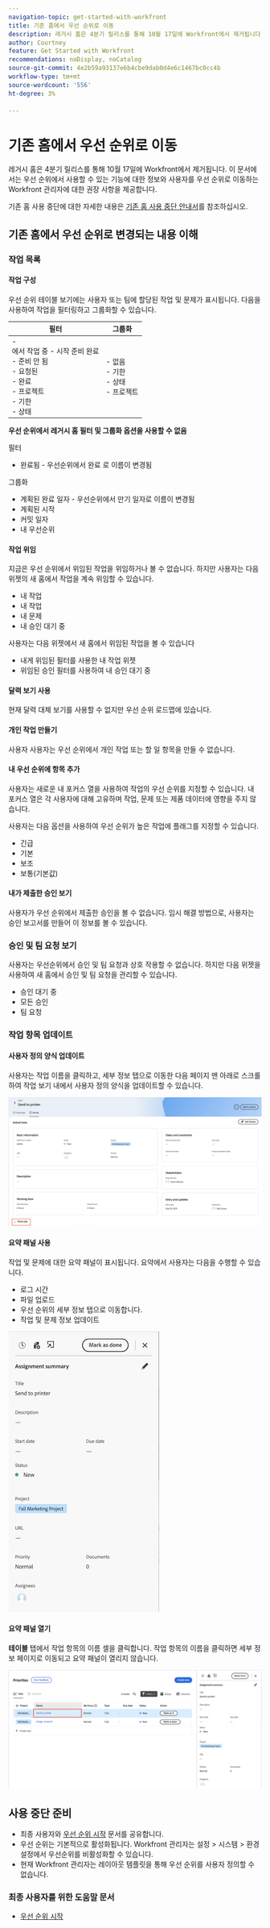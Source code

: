```yaml
---
navigation-topic: get-started-with-workfront
title: 기존 홈에서 우선 순위로 이동
description: 레거시 홈은 4분기 릴리스를 통해 10월 17일에 Workfront에서 제거됩니다. 이 문서에서는 우선 순위에서 사용할 수 있는 기능에 대한 정보와 사용자를 우선 순위로 이동하는 Workfront 관리자에 대한 권장 사항을 제공합니다.
author: Courtney
feature: Get Started with Workfront
recommendations: noDisplay, noCatalog
source-git-commit: 4e2b59a93137e6b4cbe9dab0d4e6c1467bc0cc4b
workflow-type: tm+mt
source-wordcount: '556'
ht-degree: 3%

---
```



# 기존 홈에서 우선 순위로 이동

레거시 홈은 4분기 릴리스를 통해 10월 17일에 Workfront에서 제거됩니다. 이 문서에서는 우선 순위에서 사용할 수 있는 기능에 대한 정보와 사용자를 우선 순위로 이동하는 Workfront 관리자에 대한 권장 사항을 제공합니다.

기존 홈 사용 중단에 대한 자세한 내용은 [기존 홈 사용 중단 안내서](/help/quicksilver/product-announcements/announcements/legacy-home-deprecation.md)를 참조하십시오.

## 기존 홈에서 우선 순위로 변경되는 내용 이해

### 작업 목록

#### 작업 구성

우선 순위 테이블 보기에는 사용자 또는 팀에 할당된 작업 및 문제가 표시됩니다. 다음을 사용하여 작업을 필터링하고 그룹화할 수 있습니다.

| **필터** | **그룹화** |
|------------|-----------|
| - <br>에서 작업 중 - 시작 준비 완료 <br> - 준비 안 됨 <br> - 요청된 <br> - 완료 <br> - 프로젝트 <br> - 기한 <br> - 상태 | - 없음 <br> - 기한 <br> - 상태 <br> - 프로젝트 |


**우선 순위에서 레거시 홈 필터 및 그룹화 옵션을 사용할 수 없음**

필터

* 완료됨 - 우선순위에서 완료 로 이름이 변경됨

그룹화

* 계획된 완료 일자 - 우선순위에서 만기 일자로 이름이 변경됨
* 계획된 시작
* 커밋 일자
* 내 우선순위

#### 작업 위임

지금은 우선 순위에서 위임된 작업을 위임하거나 볼 수 없습니다. 하지만 사용자는 다음 위젯의 새 홈에서 작업을 계속 위임할 수 있습니다.

* 내 작업
* 내 작업
* 내 문제
* 내 승인 대기 중

사용자는 다음 위젯에서 새 홈에서 위임된 작업을 볼 수 있습니다

* 내게 위임된 필터를 사용한 내 작업 위젯
* 위임된 승인 필터를 사용하여 내 승인 대기 중

#### 달력 보기 사용

현재 달력 대체 보기를 사용할 수 없지만 우선 순위 로드맵에 있습니다.

#### 개인 작업 만들기

사용자 사용자는 우선 순위에서 개인 작업 또는 할 일 항목을 만들 수 없습니다.

#### 내 우선 순위에 항목 추가

사용자는 새로운 내 포커스 열을 사용하여 작업의 우선 순위를 지정할 수 있습니다. 내 포커스 열은 각 사용자에 대해 고유하며 작업, 문제 또는 제품 데이터에 영향을 주지 않습니다.

사용자는 다음 옵션을 사용하여 우선 순위가 높은 작업에 플래그를 지정할 수 있습니다.

* 긴급
* 기본
* 보조
* 보통(기본값)

#### 내가 제출한 승인 보기

사용자가 우선 순위에서 제출한 승인을 볼 수 없습니다. 임시 해결 방법으로, 사용자는 승인 보고서를 만들어 이 정보를 볼 수 있습니다.

### 승인 및 팀 요청 보기

사용자는 우선순위에서 승인 및 팀 요청과 상호 작용할 수 없습니다. 하지만 다음 위젯을 사용하여 새 홈에서 승인 및 팀 요청을 관리할 수 있습니다.

* 승인 대기 중
* 모든 승인
* 팀 요청

### 작업 항목 업데이트

#### 사용자 정의 양식 업데이트

사용자는 작업 이름을 클릭하고, 세부 정보 탭으로 이동한 다음 페이지 맨 아래로 스크롤하여 작업 보기 내에서 사용자 정의 양식을 업데이트할 수 있습니다.

![](assets/custom-form-priorities.png)

#### 요약 패널 사용

작업 및 문제에 대한 요약 패널이 표시됩니다. 요약에서 사용자는 다음을 수행할 수 있습니다.

* 로그 시간
* 파일 업로드
* 우선 순위의 세부 정보 탭으로 이동합니다.
* 작업 및 문제 정보 업데이트

![](assets/assignments-summary.png)

<!--Can admins customize this? It looks different from the task/issue summary in other areas. -->

#### 요약 패널 열기

**테이블** 탭에서 작업 항목의 이름 셀을 클릭합니다. 작업 항목의 이름을 클릭하면 세부 정보 페이지로 이동되고 요약 패널이 열리지 않습니다.

![](assets/open-summary-priorities.png)


## 사용 중단 준비

* 최종 사용자와 [우선 순위 시작](/help/quicksilver/workfront-basics/priorities/get-started-with-priorities.md) 문서를 공유합니다.
* 우선 순위는 기본적으로 활성화됩니다. Workfront 관리자는 설정 > 시스템 > 환경 설정에서 우선순위를 비활성화할 수 있습니다.
* 현재 Workfront 관리자는 레이아웃 템플릿을 통해 우선 순위를 사용자 정의할 수 없습니다.

### 최종 사용자를 위한 도움말 문서

* [우선 순위 시작](/help/quicksilver/workfront-basics/priorities/get-started-with-priorities.md)